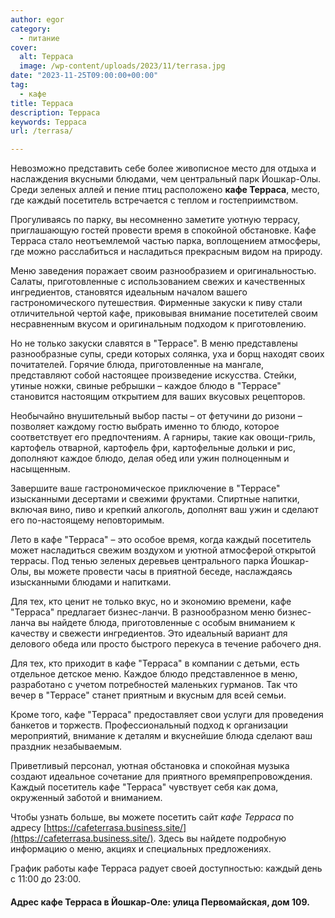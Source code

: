 ```yaml
---
author: egor
category:
  - питание
cover:
  alt: Терраса
  image: /wp-content/uploads/2023/11/terrasa.jpg
date: "2023-11-25T09:00:00+00:00"
tag:
  - кафе
title: Терраса
description: Терраса
keywords: Терраса
url: /terrasa/

---
```

Невозможно представить себе более живописное место для отдыха и наслаждения вкусными блюдами, чем центральный парк Йошкар-Олы. Среди зеленых аллей и пение птиц расположено **кафе Терраса**, место, где каждый посетитель встречается с теплом и гостеприимством.

Прогуливаясь по парку, вы несомненно заметите уютную террасу, приглашающую гостей провести время в спокойной обстановке. Кафе Терраса стало неотъемлемой частью парка, воплощением атмосферы, где можно расслабиться и насладиться прекрасным видом на природу.

Меню заведения поражает своим разнообразием и оригинальностью. Салаты, приготовленные с использованием свежих и качественных ингредиентов, становятся идеальным началом вашего гастрономического путешествия. Фирменные закуски к пиву стали отличительной чертой кафе, приковывая внимание посетителей своим несравненным вкусом и оригинальным подходом к приготовлению.

Но не только закуски славятся в "Террасе". В меню представлены разнообразные супы, среди которых солянка, уха и борщ находят своих почитателей. Горячие блюда, приготовленные на мангале, представляют собой настоящее произведение искусства. Стейки, утиные ножки, свиные ребрышки – каждое блюдо в "Террасе" становится настоящим открытием для ваших вкусовых рецепторов.

Необычайно внушительный выбор пасты – от фетучини до ризони – позволяет каждому гостю выбрать именно то блюдо, которое соответствует его предпочтениям. А гарниры, такие как овощи-гриль, картофель отварной, картофель фри, картофельные дольки и рис, дополняют каждое блюдо, делая обед или ужин полноценным и насыщенным.

Завершите ваше гастрономическое приключение в "Террасе" изысканными десертами и свежими фруктами. Спиртные напитки, включая вино, пиво и крепкий алкоголь, дополнят ваш ужин и сделают его по-настоящему неповторимым.

Лето в кафе "Терраса" – это особое время, когда каждый посетитель может насладиться свежим воздухом и уютной атмосферой открытой террасы. Под тенью зеленых деревьев центрального парка Йошкар-Олы, вы можете провести часы в приятной беседе, наслаждаясь изысканными блюдами и напитками.

Для тех, кто ценит не только вкус, но и экономию времени, кафе "Терраса" предлагает бизнес-ланчи. В разнообразном меню бизнес-ланча вы найдете блюда, приготовленные с особым вниманием к качеству и свежести ингредиентов. Это идеальный вариант для делового обеда или просто быстрого перекуса в течение рабочего дня.

Для тех, кто приходит в кафе "Терраса" в компании с детьми, есть отдельное детское меню. Каждое блюдо представленное в меню, разработано с учетом потребностей маленьких гурманов. Так что вечер в "Террасе" станет приятным и вкусным для всей семьи.

Кроме того, кафе "Терраса" предоставляет свои услуги для проведения банкетов и торжеств. Профессиональный подход к организации мероприятий, внимание к деталям и вкуснейшие блюда сделают ваш праздник незабываемым.

Приветливый персонал, уютная обстановка и спокойная музыка создают идеальное сочетание для приятного времяпрепровождения. Каждый посетитель кафе "Терраса" чувствует себя как дома, окруженный заботой и вниманием.

Чтобы узнать больше, вы можете посетить сайт _кафе Терраса_ по адресу [https://cafeterrasa.business.site/](https://cafeterrasa.business.site/). Здесь вы найдете подробную информацию о меню, акциях и специальных предложениях.

График работы кафе Терраса радует своей доступностью: каждый день с 11:00 до 23:00.

#### Адрес кафе Терраса в Йошкар-Оле: улица Первомайская, дом 109.
